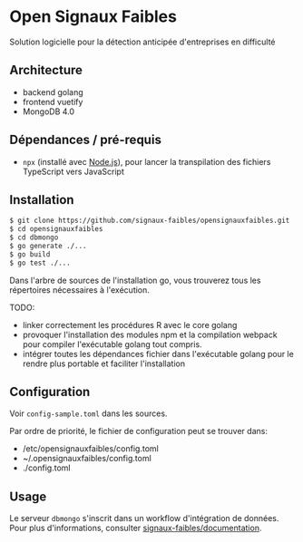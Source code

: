 # Open Signaux Faibles

Solution logicielle pour la détection anticipée d'entreprises en difficulté

## Architecture

- backend golang
- frontend vuetify
- MongoDB 4.0

## Dépendances / pré-requis

- `npx` (installé avec [Node.js](https://nodejs.org/)), pour lancer la transpilation des fichiers TypeScript vers JavaScript

## Installation

```bash
$ git clone https://github.com/signaux-faibles/opensignauxfaibles.git
$ cd opensignauxfaibles
$ cd dbmongo
$ go generate ./...
$ go build
$ go test ./...
```

Dans l'arbre de sources de l'installation go, vous trouverez tous les répertoires nécessaires à l'exécution.

TODO:

- linker correctement les procédures R avec le core golang
- provoquer l'installation des modules npm et la compilation webpack pour compiler l'exécutable golang tout compris.
- intégrer toutes les dépendances fichier dans l'exécutable golang pour le rendre plus portable et faciliter l'installation

## Configuration

Voir `config-sample.toml` dans les sources.

Par ordre de priorité, le fichier de configuration peut se trouver dans:

- /etc/opensignauxfaibles/config.toml
- ~/.opensignauxfaibles/config.toml
- ./config.toml

## Usage

Le serveur `dbmongo` s'inscrit dans un workflow d'intégration de données. Pour plus d'informations, consulter [signaux-faibles/documentation](https://github.com/signaux-faibles/documentation/blob/master/processus-traitement-donnees.md#workflow-classique).
